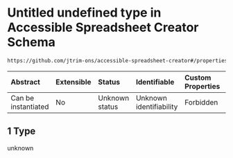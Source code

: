 # Untitled undefined type in Accessible Spreadsheet Creator Schema

```txt
https://github.com/jtrim-ons/accessible-spreadsheet-creator#/properties/sheets/items/properties/columns/items/properties/values/anyOf/1
```



| Abstract            | Extensible | Status         | Identifiable            | Custom Properties | Additional Properties | Access Restrictions | Defined In                                                               |
| :------------------ | :--------- | :------------- | :---------------------- | :---------------- | :-------------------- | :------------------ | :----------------------------------------------------------------------- |
| Can be instantiated | No         | Unknown status | Unknown identifiability | Forbidden         | Allowed               | none                | [ods-data.schema.json\*](../ods-data.schema.json "open original schema") |

## 1 Type

unknown
